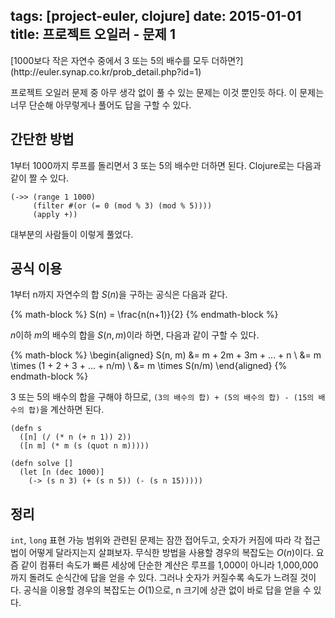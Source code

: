 tags: [project-euler, clojure]
date: 2015-01-01
title: 프로젝트 오일러 - 문제 1
---
<div class="box">[1000보다 작은 자연수 중에서 3 또는 5의 배수를 모두 더하면?](http://euler.synap.co.kr/prob_detail.php?id=1)</div>

프로젝트 오일러 문제 중 아무 생각 없이 풀 수 있는 문제는 이것 뿐인듯 하다. 이 문제는 너무 단순해 아무렇게나 풀어도 답을 구할 수 있다.<!--more-->

## 간단한 방법
1부터 1000까지 루프를 돌리면서 3 또는 5의 배수만 더하면 된다. Clojure로는 다음과 같이 짤 수 있다.

```
(->> (range 1 1000)
     (filter #(or (= 0 (mod % 3) (mod % 5))))
     (apply +))
```

대부분의 사람들이 이렇게 풀었다.

## 공식 이용
1부터 n까지 자연수의 합 $S(n)$을 구하는 공식은 다음과 같다.

{% math-block %}
S(n) = \frac{n(n+1)}{2}
{% endmath-block %}

$n$이하 $m$의 배수의 합을 $S(n, m)$이라 하면, 다음과 같이 구할 수 있다.

{% math-block %}
\begin{aligned}
S(n, m) &= m + 2m + 3m + ... + n \\
        &= m \times (1 + 2 + 3 + ... + n/m) \\
        &= m \times S(n/m)
\end{aligned}
{% endmath-block %}

3 또는 5의 배수의 합을 구해야 하므로, `(3의 배수의 합) + (5의 배수의 합) - (15의 배수의 합)`을 계산하면 된다.

```
(defn s
  ([n] (/ (* n (+ n 1)) 2))
  ([n m] (* m (s (quot n m)))))

(defn solve []
  (let [n (dec 1000)]
    (-> (s n 3) (+ (s n 5)) (- (s n 15)))))
```

## 정리
`int`, `long` 표현 가능 범위와 관련된 문제는 잠깐 접어두고, 숫자가 커짐에 따라 각 접근법이 어떻게 달라지는지 살펴보자. 무식한 방법을 사용할 경우의 복잡도는 $O(n)$이다. 요즘 같이 컴퓨터 속도가 빠른 세상에 단순한 계산은 루프를 1,000이 아니라 1,000,000까지 돌려도 순식간에 답을 얻을 수 있다. 그러나 숫자가 커질수록 속도가 느려질 것이다. 공식을 이용할 경우의 복잡도는 $O(1)$으로, n 크기에 상관 없이 바로 답을 얻을 수 있다.
